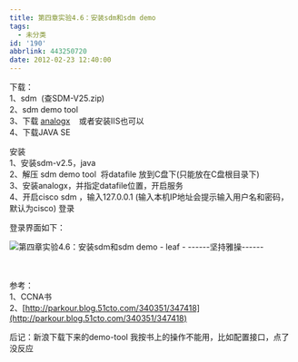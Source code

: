 ```yaml
---
title: 第四章实验4.6：安装sdm和sdm demo
tags:
  - 未分类
id: '190'
abbrlink: 443250720
date: 2012-02-23 12:40:00
---
```


下载：  
1、sdm  (查SDM-V25.zip)  
2、sdm demo tool  
3、下载 [analogx](http://www.analogx.com/contents/download/network/sswww.htm)    或者安装IIS也可以  
4、下载JAVA SE  
  
安装  
1、安装sdm-v2.5，java  
2、解压 sdm demo tool  将datafile 放到C盘下(只能放在C盘根目录下)  
3、安装analogx，并指定datafile位置，开启服务  
4、开启cisco sdm ，输入127.0.0.1 (输入本机IP地址会提示输入用户名和密码，默认为cisco) 登录  
  
登录界面如下：  

![第四章实验4.6：安装sdm和sdm demo - leaf - ------坚持雅操------](http://img5.ph.126.net/V_Ssb2yIram4O7jCNiE0VA==/1172624752993865225.jpg "第四章实验4.6：安装sdm和sdm demo - leaf - ------坚持雅操------")

   
[](http://www.analogx.com/contents/download/network/sswww.htm)  
参考：  
1、CCNA书  
2、[http://parkour.blog.51cto.com/340351/347418](http://parkour.blog.51cto.com/340351/347418)  
  
  
后记：新浪下载下来的demo-tool 我按书上的操作不能用，比如配置接口，点了没反应